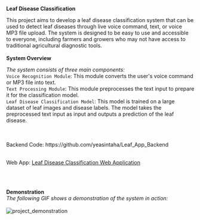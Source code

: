 **Leaf Disease Classification**

This project aims to develop a leaf disease classification system that can be used to detect leaf diseases through live voice command, text, or voice MP3 file upload. The system is designed to be easy to use and accessible to everyone, including farmers and growers who may not have access to traditional agricultural diagnostic tools. <br />
<br />
**System Overview**

_The system consists of three main components:_ <br />
    `Voice Recognition Module`: This module converts the user's voice command or MP3 file into text. <br />
    `Text Processing Module`: This module preprocesses the text input to prepare it for the classification model. <br />
    `Leaf Disease Classification Model`: This model is trained on a large dataset of leaf images and disease labels. The model takes the preprocessed text input as input and outputs a prediction of the leaf disease. <br />

<br />
<br />
Backend Code: https://github.com/yeasintaha/Leaf_App_Backend

<br />
<br />

Web App: 
[Leaf Disease Classification Web Application](https://leaf-disease-web-app-meahmeah82-gmailcom.vercel.app/)


<br/>
<br/>

**Demonstration**
<br />
_The following GIF shows a demonstration of the system in action:_
<br /> 
<br />
![project_demonstration](https://github.com/yeasintaha/Leaf-Disease-WebApp/assets/62749854/f851260a-2419-4973-a220-9ea7c6e5eca7)

<br />


